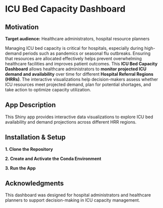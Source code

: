 # ICU Bed Capacity Dashboard

## **Motivation**

**Target audience:** Healthcare administrators, hospital resource planners

Managing ICU bed capacity is critical for hospitals, especially during high-demand periods such as pandemics or seasonal flu outbreaks. Ensuring that resources are allocated effectively helps prevent overwhelming healthcare facilities and improves patient outcomes. This **ICU Bed Capacity Dashboard** allows healthcare administrators to **monitor projected ICU demand and availability** over time for different **Hospital Referral Regions (HRRs)**. The interactive visualizations help decision-makers assess whether ICU resources meet projected demand, plan for potential shortages, and take action to optimize capacity utilization.

## **App Description**

This Shiny app provides interactive data visualizations to explore ICU bed availability and demand projections across different HRR regions.

## **Installation & Setup**

**1. Clone the Repository**

**2. Create and Activate the Conda Environment**

**3. Run the App**

## **Acknowledgments**

This dashboard was designed for hospital administrators and healthcare planners to support decision-making in ICU capacity management.

